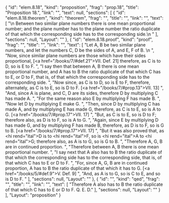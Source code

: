 {
  "id": "elem.8.18",
  "kind": "proposition",
  "frag": "prop.18",
  "title": "Proposition 18.",
  "link": "",
  "text": null,
  "sections": [
    {
      "id": "elem.8.18.theorem",
      "kind": "theorem",
      "frag": "",
      "title": "",
      "link": "",
      "text": [
        "\n       Between two similar plane numbers there is one mean proportional number; and the plane number has to the plane number the ratio duplicate of that which the corresponding side has to the corresponding side.\n      "
      ],
      "sections": null,
      "Layout": ""
    },
    {
      "id": "elem.8.18.proof",
      "kind": "proof",
      "frag": "",
      "title": "",
      "link": "",
      "text": [
        "Let A, B be two similar plane numbers, and let the numbers C, D be the sides of A, and E, F of B. \n      ",
        "Now, since similar plane numbers are those which have their sides proportional, [<a href=\"/books/7/#def.21\">VII. Def. 21</a>] therefore, as C is to D, so is E to F. ",
        "I say then that between A, B there is one mean proportional number, and A has to B the ratio duplicate of that which C has to E, or D to F, that is, of that which the corresponding side has to the corresponding side. ",
        "Now since, as C is to D, so is E to F, therefore, alternately, as C is to E, so is D to F. [<a href=\"/books/7/#prop.13\">VII. 13</a>] ",
        "And, since A is plane, and C, D are its sides, therefore D by multiplying C has made A. ",
        "For the same reason also E by multiplying F has made B. ",
        "Now let D by multiplying E make G. ",
        "Then, since D by multiplying C has made A, and by multiplying E has made G, therefore, as C is to E, so is A to G. [<a href=\"/books/7/#prop.17\">VII. 17</a>] ",
        "But, as C is to E, so is D to F; therefore also, as D is to F, so is A to G. ",
        "Again, since E by multiplying D has made G, and by multiplying F has made B, therefore, as D is to F, so is G to B. [<a href=\"/books/7/#prop.17\">VII. 17</a>] ",
        "But it was also proved that, as <hi rend=\"ital\">D</hi> is to <hi rend=\"ital\">F</hi>, so is <hi rend=\"ital\">A</hi> to <hi rend=\"ital\">G</hi>; therefore also, as A is to G, so is G to B. ",
        "Therefore A, G, B are in continued proportion. ",
        "Therefore between A, B there is one mean proportional number. ",
        "I say next that A also has to B the ratio duplicate of that which the corresponding side has to the corresponding side, that is, of that which C has to E or D to F. ",
        "For, since A, G, B are in continued proportion, A has to B the ratio duplicate of that which it has to G. [<a href=\"/books/5/#def.9\">V. Def. 9</a>] ",
        "And, as A is to G, so is C to E, and so is D to F. "
      ],
      "sections": null,
      "Layout": ""
    },
    {
      "id": "",
      "kind": "qed",
      "frag": "",
      "title": "",
      "link": "",
      "text": [
        "Therefore A also has to B the ratio duplicate of that which C has to E or D to F. Q. E. D."
      ],
      "sections": null,
      "Layout": ""
    }
  ],
  "Layout": "proposition"
}
